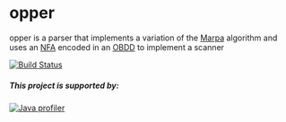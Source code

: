 # opper
opper is a parser that implements a variation of the [Marpa](https://jeffreykegler.github.io/Marpa-web-site) algorithm and uses an [NFA](https://en.wikipedia.org/wiki/Nondeterministic_finite_automaton) encoded in an [OBDD](https://en.wikipedia.org/wiki/Binary_decision_diagram) to implement a scanner

[![Build Status](https://travis-ci.org/theangrydev/opper.svg?branch=master)](https://travis-ci.org/theangrydev/opper)

##### This project is supported by:
[![Java profiler](https://www.ej-technologies.com/images/product_banners/jprofiler_small.png "Java profiler")](http://www.ej-technologies.com/products/jprofiler/overview.html)

